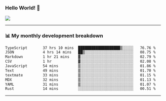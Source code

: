 ### Hello World! 👋

<a>
  <img align="center" src="https://github-readme-stats.vercel.app/api?username=megatunger&count_private=true&include_all_commits=true&bg_color=30,56CCF2,2F80ED&title_color=fff&text_color=fff" />
</a>

------
### 📊 My monthly development breakdown

<!--START_SECTION:waka-->

```txt
TypeScript       37 hrs 10 mins  ███████████████████▒░░░░░   76.76 %
JSON             4 hrs 14 mins   ██▒░░░░░░░░░░░░░░░░░░░░░░   08.75 %
Markdown         1 hr 21 mins    ▓░░░░░░░░░░░░░░░░░░░░░░░░   02.79 %
CSV              1 hr            ▓░░░░░░░░░░░░░░░░░░░░░░░░   02.08 %
JavaScript       54 mins         ▒░░░░░░░░░░░░░░░░░░░░░░░░   01.86 %
Text             49 mins         ▒░░░░░░░░░░░░░░░░░░░░░░░░   01.70 %
textmate         33 mins         ▒░░░░░░░░░░░░░░░░░░░░░░░░   01.15 %
MDX              32 mins         ▒░░░░░░░░░░░░░░░░░░░░░░░░   01.13 %
YAML             31 mins         ▒░░░░░░░░░░░░░░░░░░░░░░░░   01.07 %
Rust             14 mins         ░░░░░░░░░░░░░░░░░░░░░░░░░   00.51 %
```

<!--END_SECTION:waka-->

------
